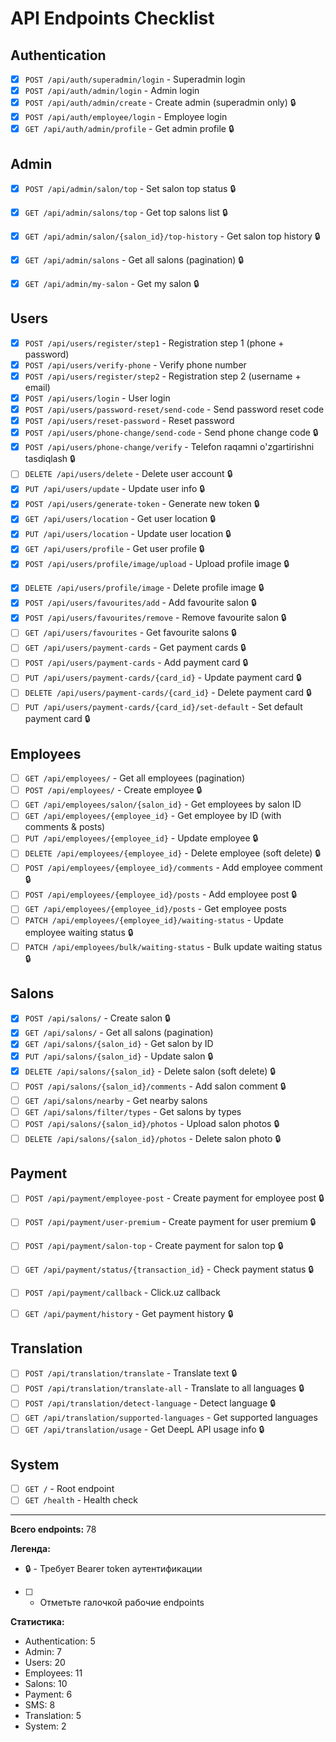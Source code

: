 # API Endpoints Checklist

## Authentication
- [x] `POST /api/auth/superadmin/login` - Superadmin login
- [x] `POST /api/auth/admin/login` - Admin login
- [x] `POST /api/auth/admin/create` - Create admin (superadmin only) 🔒
- [x] `POST /api/auth/employee/login` - Employee login
- [x] `GET /api/auth/admin/profile` - Get admin profile 🔒

## Admin
- [x] `POST /api/admin/salon/top` - Set salon top status 🔒
- [x] `GET /api/admin/salons/top` - Get top salons list 🔒
- [x] `GET /api/admin/salon/{salon_id}/top-history` - Get salon top history 🔒
- [x] `GET /api/admin/salons` - Get all salons (pagination) 🔒
- [x] `GET /api/admin/my-salon` - Get my salon 🔒


## Users
- [x] `POST /api/users/register/step1` - Registration step 1 (phone + password)
- [x] `POST /api/users/verify-phone` - Verify phone number
- [x] `POST /api/users/register/step2` - Registration step 2 (username + email)
- [x] `POST /api/users/login` - User login
- [x] `POST /api/users/password-reset/send-code` - Send password reset code
- [x] `POST /api/users/reset-password` - Reset password
- [x] `POST /api/users/phone-change/send-code` - Send phone change code 🔒
- [x] `POST /api/users/phone-change/verify` - Telefon raqamni o'zgartirishni tasdiqlash 🔒
- [ ] `DELETE /api/users/delete` - Delete user account 🔒
- [x] `PUT /api/users/update` - Update user info 🔒
- [x] `POST /api/users/generate-token` - Generate new token 🔒
- [x] `GET /api/users/location` - Get user location 🔒
- [x] `PUT /api/users/location` - Update user location 🔒
- [x] `GET /api/users/profile` - Get user profile 🔒
- [x] `POST /api/users/profile/image/upload` - Upload profile image 🔒
<!-- - [ ] `GET /api/users/profile/image` - Get profile image 🔒 -->
- [x] `DELETE /api/users/profile/image` - Delete profile image 🔒
- [x] `POST /api/users/favourites/add` - Add favourite salon 🔒
- [x] `POST /api/users/favourites/remove` - Remove favourite salon 🔒
- [ ] `GET /api/users/favourites` - Get favourite salons 🔒
- [ ] `GET /api/users/payment-cards` - Get payment cards 🔒
- [ ] `POST /api/users/payment-cards` - Add payment card 🔒
- [ ] `PUT /api/users/payment-cards/{card_id}` - Update payment card 🔒
- [ ] `DELETE /api/users/payment-cards/{card_id}` - Delete payment card 🔒
- [ ] `PUT /api/users/payment-cards/{card_id}/set-default` - Set default payment card 🔒

## Employees
- [ ] `GET /api/employees/` - Get all employees (pagination)
- [ ] `POST /api/employees/` - Create employee 🔒
- [ ] `GET /api/employees/salon/{salon_id}` - Get employees by salon ID
- [ ] `GET /api/employees/{employee_id}` - Get employee by ID (with comments & posts)
- [ ] `PUT /api/employees/{employee_id}` - Update employee 🔒
- [ ] `DELETE /api/employees/{employee_id}` - Delete employee (soft delete) 🔒
- [ ] `POST /api/employees/{employee_id}/comments` - Add employee comment 🔒
- [ ] `POST /api/employees/{employee_id}/posts` - Add employee post 🔒
- [ ] `GET /api/employees/{employee_id}/posts` - Get employee posts
- [ ] `PATCH /api/employees/{employee_id}/waiting-status` - Update employee waiting status 🔒
- [ ] `PATCH /api/employees/bulk/waiting-status` - Bulk update waiting status 🔒

## Salons
- [x] `POST /api/salons/` - Create salon 🔒
- [x] `GET /api/salons/` - Get all salons (pagination)
- [x] `GET /api/salons/{salon_id}` - Get salon by ID
- [x] `PUT /api/salons/{salon_id}` - Update salon 🔒
- [x] `DELETE /api/salons/{salon_id}` - Delete salon (soft delete) 🔒
- [ ] `POST /api/salons/{salon_id}/comments` - Add salon comment 🔒
- [ ] `GET /api/salons/nearby` - Get nearby salons
- [ ] `GET /api/salons/filter/types` - Get salons by types
- [ ] `POST /api/salons/{salon_id}/photos` - Upload salon photos 🔒
- [ ] `DELETE /api/salons/{salon_id}/photos` - Delete salon photo 🔒

## Payment
- [ ] `POST /api/payment/employee-post` - Create payment for employee post 🔒
- [ ] `POST /api/payment/user-premium` - Create payment for user premium 🔒
- [ ] `POST /api/payment/salon-top` - Create payment for salon top 🔒
- [ ] `GET /api/payment/status/{transaction_id}` - Check payment status 🔒
- [ ] `POST /api/payment/callback` - Click.uz callback
- [ ] `GET /api/payment/history` - Get payment history 🔒


## Translation
- [ ] `POST /api/translation/translate` - Translate text 🔒
- [ ] `POST /api/translation/translate-all` - Translate to all languages 🔒
- [ ] `POST /api/translation/detect-language` - Detect language 🔒
- [ ] `GET /api/translation/supported-languages` - Get supported languages
- [ ] `GET /api/translation/usage` - Get DeepL API usage info 🔒

## System
- [ ] `GET /` - Root endpoint
- [ ] `GET /health` - Health check

---

**Всего endpoints:** 78

**Легенда:**
- 🔒 - Требует Bearer token аутентификации
- [ ] - Отметьте галочкой рабочие endpoints

**Статистика:**
- Authentication: 5
- Admin: 7
- Users: 20
- Employees: 11
- Salons: 10
- Payment: 6
- SMS: 8
- Translation: 5
- System: 2